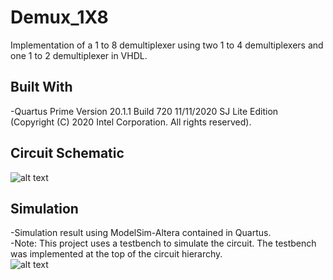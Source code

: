 # Demux_1X8
Implementation of a 1 to 8 demultiplexer using two 1 to 4 demultiplexers and one 1 to 2 demultiplexer in VHDL.

## Built With
-Quartus Prime Version 20.1.1 Build 720 11/11/2020 SJ Lite Edition<br />
(Copyright (C) 2020 Intel Corporation. All rights reserved).

## Circuit Schematic
![alt text](https://github.com/AlexandreLujan/Demux_1X8/blob/main/Demux_1X8.png?raw=true)

## Simulation
-Simulation result using ModelSim-Altera contained in Quartus.<br />
-Note: This project uses a testbench to simulate the circuit. The testbench was implemented at the top of the circuit hierarchy.<br />
![alt text](https://github.com/AlexandreLujan/Demux_1X8/blob/main/Simulation.png?raw=true)
